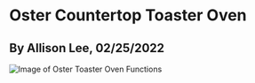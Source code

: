 # Oster Countertop Toaster Oven
## By Allison Lee, 02/25/2022

![Image of Oster Toaster Oven Functions]()
